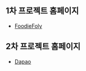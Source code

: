## 1차 프로젝트 홈페이지
- [FoodieFoly](http://c6d2305t1.itwillbs.com/foly/Main.lo)

## 2차 프로젝트 홈페이지
- [Dapao](http://c6d2305t1.itwillbs.com/user/userLogin)

